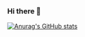 ### Hi there 👋

<!--
**gsscruz/gsscruz** is a ✨ _special_ ✨ repository because its `README.md` (this file) appears on your GitHub profile.

Here are some ideas to get you started:

- 🔭 I’m currently working on ...
- 🌱 I’m currently learning React 

-->

[![Anurag's GitHub stats](https://github-readme-stats.vercel.app/api?username=gsscruz)](https://github.com/anuraghazra/github-readme-stats)
